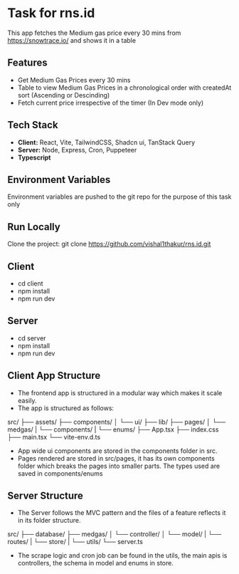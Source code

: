 # Task for rns.id

This app fetches the Medium gas price every 30 mins from https://snowtrace.io/
and shows it in a table

## Features

-   Get Medium Gas Prices every 30 mins
-   Table to view Medium Gas Prices in a chronological order with createdAt sort
    (Ascending or Descinding)
-   Fetch current price irrespective of the timer (In Dev mode only)

## Tech Stack

-   **Client:** React, Vite, TailwindCSS, Shadcn ui, TanStack Query
-   **Server:** Node, Express, Cron, Puppeteer
-   **Typescript**

## Environment Variables

Environment variables are pushed to the git repo for the purpose of this task
only

## Run Locally

Clone the project: git clone https://github.com/vishal1thakur/rns.id.git

## Client

-   cd client
-   npm install
-   npm run dev

## Server

-   cd server
-   npm install
-   npm run dev

## Client App Structure

-   The frontend app is structured in a modular way which makes it scale easily.
-   The app is structured as follows:

<!-- prettier-ignore-start -->
  src/
  ├── assets/
  ├── components/
  │ └── ui/
  ├── lib/
  ├── pages/
  │ └── medgas/
  |   └── components/
  |   └── enums/
  ├── App.tsx
  ├── index.css
  ├── main.tsx
  └── vite-env.d.ts
<!-- prettier-ignore-end -->

-   App wide ui components are stored in the components folder in src.
-   Pages rendered are stored in src/pages, it has its own components folder
    which breaks the pages into smaller parts. The types used are saved in
    components/enums

## Server Structure

-   The Server follows the MVC pattern and the files of a feature reflects it in
    its folder structure.

<!-- prettier-ignore-start -->
  src/
  ├── database/
  ├── medgas/
  │ └── controller/
  │ └── model/
  | └── routes/
  | └── store/
  | └── utils/
  └── server.ts
<!-- prettier-ignore-end -->

-   The scrape logic and cron job can be found in the utils, the main apis is
    controllers, the schema in model and enums in store.
